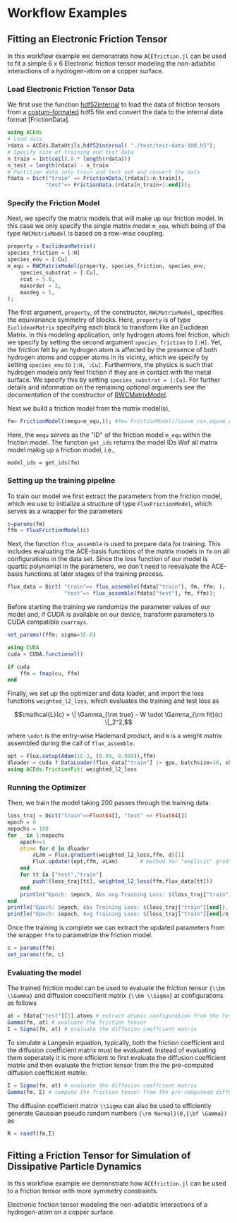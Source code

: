 # Workflow Examples 

## Fitting an Electronic Friction Tensor

In this workflow example we demonstrate how `ACEfriction.jl` can be used to fit a simple 6 x 6 Electronic friction tensor modeling the non-adiabitic interactions of a hydrogen-atom on a copper surface. 

### Load Electronic Friction Tensor Data
We first use the function [hdf52internal]() to load the data of friction tensors from a [costum-formated]() hdf5 file and convert the data to the internal data format [FrictionData].
```julia
using ACEds
# Load data 
rdata = ACEds.DataUtils.hdf52internal( "./test/test-data-100.h5"); 
# Specify size of training and test data
n_train = Int(ceil(.8 * length(rdata)))
n_test = length(rdata) - n_train
# Partition data into train and test set and convert the data 
fdata = Dict("train" => FrictionData.(rdata[1:n_train]), 
            "test"=> FrictionData.(rdata[n_train+1:end]));
```

### Specify the Friction Model
Next, we specify the matrix models that will make up our friction model. In this case we only specify the single matrix model `m_equ`, which being of the type `RWCMatrixModel` is based on a row-wise coupling. 
```julia
property = EuclideanMatrix()
species_friction = [:H]
species_env = [:Cu]
m_equ = RWCMatrixModel(property, species_friction, species_env;
    species_substrat = [:Cu],
    rcut = 5.0, 
    maxorder = 2, 
    maxdeg = 5,
);
```
The first argument, `property`, of the constructor, `RWCMatrixModel`, specifies the equivariance symmetry of blocks. Here, `property` is of type `EuclideanMatrix` specifying each block to  transform like an Euclidean Matrix. In this modeling application, only hydrogen atoms feel friction, which we specify by setting the second argument `species_friction` to `[:H]`. Yet, the friction felt by an hydrogen atom is affected by the presence of both hydrogen atoms and copper atoms in its vicinty, which we specify by setting `species_env` to `[:H, :Cu]`. Furthermore, the physics is such that hydrogen models only feel friction if they are in contact with the metal surface. We specify this by setting `species_substrat = [:Cu]`. For further details and information on the remaining optional arguments see the docomentation of the constructor of [RWCMatrixModel]().

Next we build a friction model from the matrix model(s),
```julia
fm= FrictionModel((mequ=m_equ,)); #fm= FrictionModel((cov=m_cov,equ=m_equ));
```
Here, the `mequ` serves as the "ID" of the friction model `m_equ` within the friction model. The function `get_ids` returns the model IDs Wof all matrix model makig up a friction model, i.e.,
```
model_ids = get_ids(fm)
```

### Setting up the training pipeline
To train our model we first extract the parameters from the friction model, which we use to initialize a structure of type `FluxFrictionModel`, which serves as a wrapper for the parameters
```julia
c=params(fm)                                
ffm = FluxFrictionModel(c)
```
Next, the function `flux_assemble` is used to prepare data for training. This includes evaluating the ACE-basis functions of the matrix models in `fm` on all configurations in the data set. Since the loss function of our model is quartic polynomial in the parameters, we don't need to reevaluate the ACE-basis functions at later stages of the training process.
```julia
flux_data = Dict( "train"=> flux_assemble(fdata["train"], fm, ffm; ),
                  "test"=> flux_assemble(fdata["test"], fm, ffm));
```

Before starting the training we randomize the parameter values of our model and, if CUDA is available on our device, transform parameters to CUDA compatible `cuarrays`.
```julia
set_params!(ffm; sigma=1E-8)

using CUDA
cuda = CUDA.functional()

if cuda
    ffm = fmap(cu, ffm)
end
```

Finally, we set up the optimizer and data loader, and import the loss functions `weighted_l2_loss`, which evaluates the training and test loss as
```math
\mathcal{L}(c) = \| \Gamma_{\rm true} - W \odot \Gamma_{\rm fit}(c) \|_2^2,
```
where ``\odot`` is the entry-wise Hademard product, and ``W`` is a weight matrix assembled during the call of `flux_assemble`.
```julia
opt = Flux.setup(Adam(1E-3, (0.99, 0.999)),ffm)
dloader = cuda ? DataLoader(flux_data["train"] |> gpu, batchsize=10, shuffle=true) : DataLoader(flux_data["train"], batchsize=10, shuffle=true)
using ACEds.FrictionFit: weighted_l2_loss
```

### Running the Optimizer
Then, we train the model taking 200 passes through the training data: 
```julia
loss_traj = Dict("train"=>Float64[], "test" => Float64[])
epoch = 0
nepochs = 100
for _ in 1:nepochs
    epoch+=1
    @time for d in dloader
        ∂L∂m = Flux.gradient(weighted_l2_loss,ffm, d)[1]
        Flux.update!(opt,ffm, ∂L∂m)       # method for "explicit" gradient
    end
    for tt in ["test","train"]
        push!(loss_traj[tt], weighted_l2_loss(ffm,flux_data[tt]))
    end
    println("Epoch: $epoch, Abs avg Training Loss: $(loss_traj["train"][end]/n_train)), Test Loss: $(loss_traj["test"][end]/n_test))")
end
println("Epoch: $epoch, Abs Training Loss: $(loss_traj["train"][end]), Test Loss: $(loss_traj["test"][end])")
println("Epoch: $epoch, Avg Training Loss: $(loss_traj["train"][end]/n_train), Test Loss: $(loss_traj["test"][end]/n_test)")
```
Once the training is complete we can extract the updated parameters from the wrapper `ffm` to parametrize the friction model. 
```julia
c = params(ffm)
set_params!(fm, c)
```

### Evaluating the model 
The trained friction model can be used to evaluate the friction tensor ``{\\bm \\Gamma}`` and diffusion coeccifient matrix ``{\\bm \\Sigma}`` at configurations as follows 
```julia
at = fdata["test"][1].atoms # extract atomic configuration from the test set
Gamma(fm, at) # evaluate the friction tensor
Σ = Sigma(fm, at) # evaluate the diffusion coeffcient matrix
```
To simulate a Langevin equation, typically, both the friction coefficient and the diffusion coefficient matrix must be evaluated. Instead of evaluating them seperately it is more efficient to first evaluate the diffusion coefficient matrix and then evaluate the friction tensor from the the pre-computed diffusion coefficient matrix:
```julia
Σ = Sigma(fm, at) # evaluate the diffusion coeffcient matrix
Gamma(fm, Σ) # compute the friction tensor from the pre-computeed diffusion coefficient matrix.
```

The diffusion coefficient matrix ``\\Sigma`` can also be used to efficiently generate Gaussian pseudo random numbers ``{\rm Normal}(0,{\bf \Gamma})`` as 
```julia
R = randf(fm,Σ)
```

## Fitting a Friction Tensor for Simulation of Dissipative Particle Dynamics 

In this workflow example we demonstrate how `ACEfriction.jl` can be used to a friction tensor with more symmetry constraints.  

Electronic friction tensor modeling the non-adiabitic interactions of a hydrogen-atom on a copper surface. 
